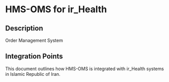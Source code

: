 # HMS-OMS for ir_Health

## Description

Order Management System

## Integration Points

This document outlines how HMS-OMS is integrated with ir_Health systems in Islamic Republic of Iran.
